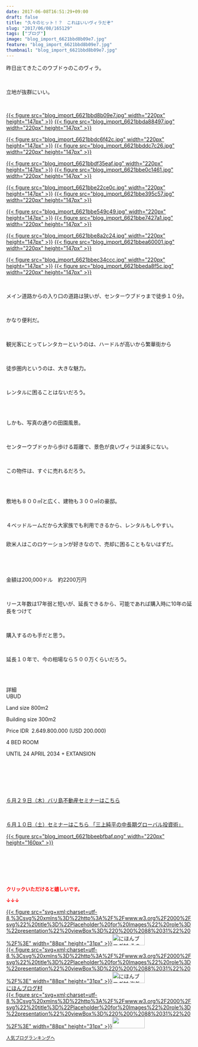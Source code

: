 ```yaml
---
date: 2017-06-08T16:51:29+09:00
draft: false
title: "久々のヒット！？　これはいいヴィラだぞ"
slug: "2017/06/08/165129"
tags: ["ブログ"]
image: "blog_import_6621bbd8b09e7.jpg"
feature: "blog_import_6621bbd8b09e7.jpg"
thumbnail: "blog_import_6621bbd8b09e7.jpg"
---
```

<p>昨日出てきたこのウブドゥのこのヴィラ。</p><p> </p><p>立地が抜群にいい。</p><p> </p><p><a href="blog_import_6621bbd8b09e7.jpg">{{< figure src="blog_import_6621bbd8b09e7.jpg" width="220px" height="147px" >}}</a> <a href="blog_import_6621bbda88497.jpg">{{< figure src="blog_import_6621bbda88497.jpg" width="220px" height="147px" >}}</a></p><p><a href="blog_import_6621bbdc6f42c.jpg">{{< figure src="blog_import_6621bbdc6f42c.jpg" width="220px" height="147px" >}}</a> <a href="blog_import_6621bbddc7c26.jpg">{{< figure src="blog_import_6621bbddc7c26.jpg" width="220px" height="147px" >}}</a></p><p><a href="blog_import_6621bbdf35eaf.jpg">{{< figure src="blog_import_6621bbdf35eaf.jpg" width="220px" height="147px" >}}</a> <a href="blog_import_6621bbe0c1461.jpg">{{< figure src="blog_import_6621bbe0c1461.jpg" width="220px" height="147px" >}}</a></p><p><a href="blog_import_6621bbe22ce0c.jpg">{{< figure src="blog_import_6621bbe22ce0c.jpg" width="220px" height="147px" >}}</a> <a href="blog_import_6621bbe395c57.jpg">{{< figure src="blog_import_6621bbe395c57.jpg" width="220px" height="147px" >}}</a></p><p><a href="blog_import_6621bbe549c49.jpg">{{< figure src="blog_import_6621bbe549c49.jpg" width="220px" height="147px" >}}</a> <a href="blog_import_6621bbe7427a1.jpg">{{< figure src="blog_import_6621bbe7427a1.jpg" width="220px" height="147px" >}}</a></p><p><a href="blog_import_6621bbe8a2c24.jpg">{{< figure src="blog_import_6621bbe8a2c24.jpg" width="220px" height="147px" >}}</a> <a href="blog_import_6621bbea60001.jpg">{{< figure src="blog_import_6621bbea60001.jpg" width="220px" height="147px" >}}</a></p><p><a href="blog_import_6621bbec34ccc.jpg">{{< figure src="blog_import_6621bbec34ccc.jpg" width="220px" height="147px" >}}</a> <a href="blog_import_6621bbeda8f5c.jpg">{{< figure src="blog_import_6621bbeda8f5c.jpg" width="220px" height="147px" >}}</a></p><p> </p><p>メイン道路からの入り口の道路は狭いが、センターウブドゥまで徒歩１０分。</p><p> </p><p>かなり便利だ。</p><p> </p><p>観光客にとってレンタカーというのは、ハードルが高いから繁華街から</p><p> </p><p>徒歩圏内というのは、大きな魅力。</p><p> </p><p>レンタルに困ることはないだろう。</p><p> </p><p><br/>しかも、写真の通りの田園風景。</p><p> </p><p>センターウブドゥから歩ける距離で、景色が良いヴィラは滅多にない。</p><p> </p><p>この物件は、すぐに売れるだろう。</p><p> </p><p><br/>敷地も８００㎡と広く、建物も３００㎡の豪邸。</p><p> </p><p>４ベッドルームだから大家族でも利用できるから、レンタルもしやすい。</p><p><br/>欧米人はこのロケーションが好きなので、売却に困ることもないはずだ。</p><p> </p><p> </p><p>金額は200,000ドル　約2200万円</p><p> </p><p>リース年数は17年弱と短いが、延長できるから、可能であれば購入時に10年の延長をつけて</p><p> </p><p>購入するのも手だと思う。</p><p> </p><p>延長１０年で、今の相場なら５００万くらいだろう。</p><p> </p><p><br/>詳細<br/>UBUD</p><p>Land size 800m2</p><p>Building size 300m2</p><p>Price IDR  2.649.800.000 (USD 200.000)</p><p>4 BED ROOM</p><p>UNTIL 24 APRIL 2034 + EXTANSION</p><p> </p><p> </p><p> </p><p><a href="http://ameblo.jp/baliclub/entry-12281115043.html" target="_blank">６月２９日（木）バリ島不動産セミナーはこちら</a></p><p> </p><p><a href="10_ek" target="_blank">６月１０日（土）セミナーはこちら 「三上純平の中長期グローバル投資術」</a></p><p><a href="10_ek" target="_blank">{{< figure src="blog_import_6621bbeebfbaf.png" width="220px" height="160px" >}}</a></p><p> </p><p> </p><p> </p><p><font color="#ff0000" size="2"><strong>クリックいただけると嬉しいです。</strong></font></p><p><font color="#ff0000" size="2"><strong>↓↓↓</strong></font></p><p><a href="ranking.html?p_cid=01260127" id="&amp;blogmura_banner" target="_blank">{{< figure src="svg+xml;charset=utf-8,%3Csvg%20xmlns%3D%22http%3A%2F%2Fwww.w3.org%2F2000%2Fsvg%22%20title%3D%22Placeholder%20for%20Images%22%20role%3D%22presentation%22%20viewBox%3D%220%200%2088%2031%22%20%2F%3E" width="88px" height="31px" >}}<noscript><img alt="にほんブログ村 その他生活ブログ 不動産投資へ" border="0" height="31" src="//life.blogmura.com/hudousantoushi/img/hudousantoushi88_31.gif" width="88"></noscript></a><br/><a href="ranking.html?p_cid=01260127" target="_blank">{{< figure src="svg+xml;charset=utf-8,%3Csvg%20xmlns%3D%22http%3A%2F%2Fwww.w3.org%2F2000%2Fsvg%22%20title%3D%22Placeholder%20for%20Images%22%20role%3D%22presentation%22%20viewBox%3D%220%200%2088%2031%22%20%2F%3E" width="88px" height="31px" >}}<noscript><img alt="にほんブログ村 海外生活ブログ バリ島情報へ" border="0" height="31" src="https://img-proxy.blog-video.jp/images?url=http%3A%2F%2Foverseas.blogmura.com%2Fbali%2Fimg%2Fbali88_31.gif" width="88"></noscript></a><br/><a href="ranking.html?p_cid=01260127" target="_blank">にほんブログ村</a><br/><a href="link.php?1804582" title="人気ブログランキングへ">{{< figure src="svg+xml;charset=utf-8,%3Csvg%20xmlns%3D%22http%3A%2F%2Fwww.w3.org%2F2000%2Fsvg%22%20title%3D%22Placeholder%20for%20Images%22%20role%3D%22presentation%22%20viewBox%3D%220%200%2088%2031%22%20%2F%3E" width="88px" height="31px" >}}<noscript><img border="0" height="31" src="https://blog.with2.net/img/banner/banner_22.gif" width="88"></noscript></a></p><p><a href="link.php?1804582" style="font-size: 12px;">人気ブログランキングへ</a></p>

